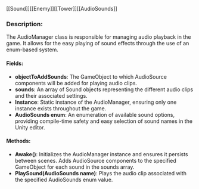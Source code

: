 [[Sound]][[Enemy]][[Tower]][[AudioSounds]]
### Description:

The AudioManager class is responsible for managing audio playback in the game. It allows for the easy playing of sound effects through the use of an enum-based system.

#### Fields:

- **objectToAddSounds**: The GameObject to which AudioSource components will be added for playing audio clips.
- **sounds**: An array of Sound objects representing the different audio clips and their associated settings.
- **Instance**: Static instance of the AudioManager, ensuring only one instance exists throughout the game.
- **AudioSounds enum**: An enumeration of available sound options, providing compile-time safety and easy selection of sound names in the Unity editor.

#### Methods:

- **Awake()**: Initializes the AudioManager instance and ensures it persists between scenes. Adds AudioSource components to the specified GameObject for each sound in the sounds array.
- **PlaySound(AudioSounds name)**: Plays the audio clip associated with the specified AudioSounds enum value.